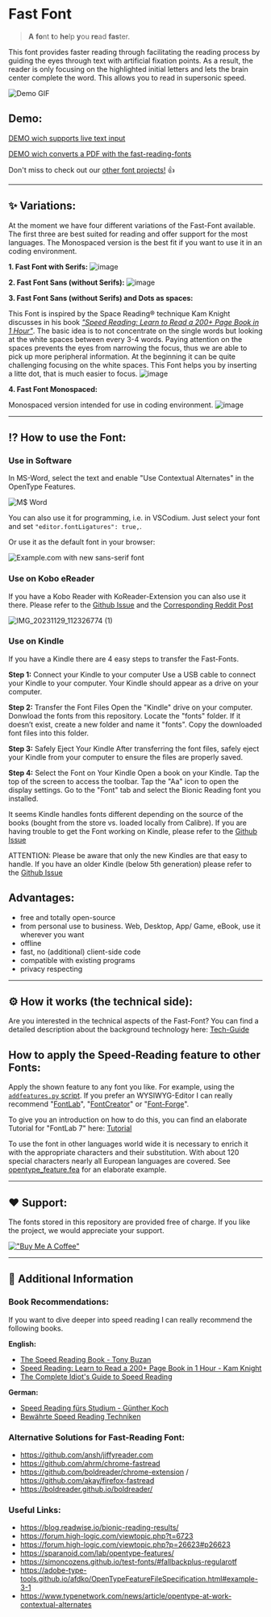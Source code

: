 # Fast Font

> **A** **fo**nt **t**o **he**lp **y**ou **re**ad **fas**ter.

This font provides faster reading through facilitating the reading process by guiding the eyes through text with artificial fixation points. As a result, the reader is only focusing on the highlighted initial letters and lets the brain center complete the word. This allows you to read in supersonic speed.

![Demo GIF](Fast-Font.gif)

## Demo:

[DEMO wich supports live text input](https://Born2Root.github.io/Fast-Font)

[DEMO wich converts a PDF with the fast-reading-fonts](https://huggingface.co/spaces/Sanshruth/Bionic_Reading_Hub)


Don't miss to check out our [other font projects!](https://github.com/Born2Root/Feature-Fonts) 👍

---

## ✨ Variations:

At the moment we have four different variations of the Fast-Font available.
The first three are best suited for reading and offer support for the most languages.
The Monospaced version is the best fit if you want to use it in an coding environment.

**1. Fast Font with Serifs:**
   ![image](https://github.com/user-attachments/assets/4dae6fbf-34da-4492-be71-b04ac12a2a9f)

**2. Fast Font Sans (without Serifs):**
   ![image](https://github.com/user-attachments/assets/dea53742-c051-4165-bac9-dabf47b2e5ac)

**3. Fast Font Sans (without Serifs) and Dots as spaces:**

This Font is inspired by the Space Reading® technique Kam Knight discusses in his book [*"Speed Reading: Learn to Read a 200+ Page Book in 1 Hour"*](https://amzn.to/3U6RYYb).
The basic idea is to not concentrate on the single words but looking at the white spaces between every 3-4 words. Paying attention on the spaces prevents the eyes from narrowing the focus, thus we are able to pick up more peripheral information. At the beginning it can be quite challenging focusing on the white spaces. 
This Font helps you by inserting a litte dot, that is much easier to focus.
   ![image](https://github.com/user-attachments/assets/c2614801-77b1-433f-b781-6b8655dbb862)

**4. Fast Font Monospaced:**

Monospaced version intended for use in coding environment.
![image](https://github.com/user-attachments/assets/6292b0b1-d7b4-4a37-8d8b-611dee0c9820)

---

## ⁉️ How to use the Font:

### Use in Software
In MS-Word, select the text and enable "Use Contextual Alternates" in the OpenType Features.

![M$ Word](word.jpg)

You can also use it for programming, i.e. in VSCodium.
Just select your font and set `"editor.fontLigatures": true,`.

Or use it as the default font in your browser:

![Example.com with new sans-serif font](browser.jpg)

### Use on Kobo eReader

If you have a Kobo Reader with KoReader-Extension you can also use it there.
Please refer to the [Github Issue](https://github.com/Born2Root/Fast-Font/issues/1) and the  [Corresponding Reddit Post](https://www.reddit.com/r/kobo/comments/186y8m7/speedreading_bionic_font_fast_font_working_on/?rdt=54785)

![IMG_20231129_112326774 (1)](https://github.com/Born2Root/Fast-Font/assets/149900376/9d81c868-5fae-4a88-8820-9d7c64959391)

### Use on Kindle

If you have a Kindle there are 4 easy steps to transfer the Fast-Fonts.

**Step 1:** Connect your Kindle to your computer
Use a USB cable to connect your Kindle to your computer. Your Kindle should appear as a drive on your computer.

**Step 2:** Transfer the Font Files
Open the "Kindle" drive on your computer.
Donwload the fonts from this repository.
Locate the "fonts" folder. If it doesn’t exist, create a new folder and name it "fonts".
Copy the downloaded font files into this folder.

**Step 3:** Safely Eject Your Kindle
After transferring the font files, safely eject your Kindle from your computer to ensure the files are properly saved.

**Step 4:** Select the Font on Your Kindle
Open a book on your Kindle.
Tap the top of the screen to access the toolbar.
Tap the "Aa" icon to open the display settings.
Go to the "Font" tab and select the Bionic Reading font you installed.

It seems Kindle handles fonts different depending on the source of the books (bought from the store vs. loaded locally from Calibre).
If you are having trouble to get the Font working on Kindle, please refer to the [Github Issue](https://github.com/Born2Root/Fast-Font/issues/8) 

ATTENTION: Please be aware that only the new Kindles are that easy to handle. If you have an older Kindle (below 5th generation) please refer to the [Github Issue](https://github.com/Born2Root/Fast-Font/issues/8) 

## Advantages:

-   free and totally open-source
-   from personal use to business. Web, Desktop, App/ Game, eBook, use it wherever you want
-   offline
-   fast, no (additional) client-side code
-   compatible with existing programs
-   privacy respecting

---

## ⚙️ How it works (the technical side):
Are you interested in the technical aspects of the Fast-Font?
You can find a detailed description about the background technology here: [Tech-Guide](https://github.com/ThereOHM/Fast-Font/blob/main/README_Tech.md)

## How to apply the Speed-Reading feature to other Fonts:

Apply the shown feature to any font you like. For example, using the [`addfeatures.py` script](https://github.com/simoncozens/test-fonts/blob/master/addfeatures.py).
If you prefer an WYSIWYG-Editor I can really recommend "[FontLab](https://www.fontlab.com/)", "[FontCreator](https://www.high-logic.com/font-editor/fontcreator)" or "[Font-Forge](https://fontforge.org/)". 

To give you an introduction on how to do this, you can find an elaborate Tutorial for "FontLab 7" here: [Tutorial](https://github.com/Born2Root/Fast-Font/blob/main/README_Tutorial.md)

To use the font in other languages world wide it is necessary to enrich it with the appropriate characters and their substitution.
With about 120 special characters nearly all European languages are covered.
See [opentype_feature.fea](opentype_feature.fea) for an elaborate example.

---

## ❤️ Support:

The fonts stored in this repository are provided free of charge.
If you like the project, we would appreciate your support.

[!["Buy Me A Coffee"](https://www.buymeacoffee.com/assets/img/custom_images/orange_img.png)](https://www.buymeacoffee.com/born2root)

---

## 📖 Additional Information

### Book Recommendations:

If you want to dive deeper into speed reading I can really recommend the following books.

**English:**
-   [The Speed Reading Book - Tony Buzan](https://amzn.to/3Edhxl9)
-   [Speed Reading: Learn to Read a 200+ Page Book in 1 Hour - Kam Knight](https://amzn.to/3U6RYYb)
-   [The Complete Idiot's Guide to Speed Reading](https://amzn.to/3ClA12m)

**German:**
-   [Speed Reading fürs Studium - Günther Koch](https://amzn.to/4hcuf2i)
-   [Bewährte Speed Reading Techniken](https://amzn.to/3WzGZHI)

### Alternative Solutions for Fast-Reading Font:

-   https://github.com/ansh/jiffyreader.com
-   https://github.com/ahrm/chrome-fastread
-   https://github.com/boldreader/chrome-extension / https://github.com/akay/firefox-fastread
-   https://boldreader.github.io/boldreader/

### Useful Links:

-   https://blog.readwise.io/bionic-reading-results/
-   https://forum.high-logic.com/viewtopic.php?t=6723
-   https://forum.high-logic.com/viewtopic.php?p=26623#p26623
-   https://sparanoid.com/lab/opentype-features/
-   https://simoncozens.github.io/test-fonts/#fallbackplus-regularotf
-   https://adobe-type-tools.github.io/afdko/OpenTypeFeatureFileSpecification.html#example-3-1
-   https://www.typenetwork.com/news/article/opentype-at-work-contextual-alternates

